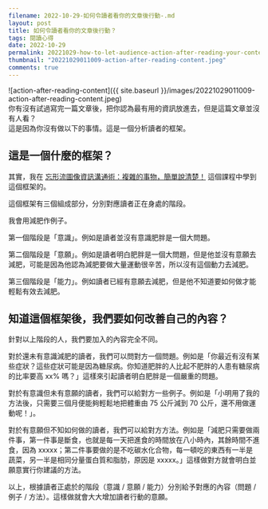 ```yaml
---
filename: 2022-10-29-如何令讀者看你的文章後行動-.md
layout: post
title: 如何令讀者看你的文章後行動？
tags: 閱讀心得
date: 2022-10-29
permalink: 20221029-how-to-let-audience-action-after-reading-your-content/
thumbnail: "20221029011009-action-after-reading-content.jpeg"
comments: true
---
```


![action-after-reading-content]({{ site.baseurl }}/images/20221029011009-action-after-reading-content.jpeg)  
你有沒有試過寫完一篇文章後，把你認為最有用的資訊放進去，但是這篇文章並沒有人看？  
這是因為你沒有做以下的事情。這是一個分析讀者的框架。

## 這是一個什麼的框架？

其實，我在 [忘形流圖像資訊溝通術：複雜的事物，簡單說清楚！](https://www.pressplay.cc/project/0A5860DC9495E6915204C0740AFEFC3E/about) 這個課程中學到這個框架的。

這個框架有三個組成部分，分別對應讀者正在身處的階段。

我會用減肥作例子。

第一個階段是「意識」。例如是讀者並沒有意識肥胖是一個大問題。

第二個階段是「意願」。例如是讀者明白肥胖是一個大問題，但是他並沒有意願去減肥，可能是因為他認為減肥要做大量運動很辛苦，所以沒有這個動力去減肥。

第三個階段是「能力」。例如讀者已經有意願去減肥，但是他不知道要如何做才能輕鬆有效去減肥。

## 知道這個框架後，我們要如何改善自己的內容？

針對以上階段的人，我們要加入的內容完全不同。

對於還未有意識減肥的讀者，我們可以問對方一個問題。例如是「你最近有沒有某些症狀？這些症狀可能是因為糖尿病。你知道肥胖的人比起不肥胖的人患有糖尿病的比率要高 xx% 嗎？」這樣來引起讀者明白肥胖是一個嚴重的問題。

對於有意識但未有意願的讀者，我們可以給對方一些例子。例如是「小明用了我的方法後，只需要三個月便能夠輕鬆地把體重由 75 公斤減到 70 公斤，還不用做運動呢！」。

對於有意願但不知如何做的讀者，我們可以給對方方法。例如是「減肥只需要做兩件事，第一件事是斷食，也就是每一天把進食的時間放在八小時內，其餘時間不進食，因為 xxxxx；第二件事要做的是不吃碳水化合物，每一頓吃的東西有一半是蔬菜，另一半是相同分量蛋白質和脂肪，原因是 xxxxx。」這樣做對方就會明白並願意實行你建議的方法。

以上，根據讀者正處於的階段（意識 / 意願 / 能力）分別給予對應的內容（問題 / 例子 / 方法）。這樣做就會大大增加讀者行動的意願。